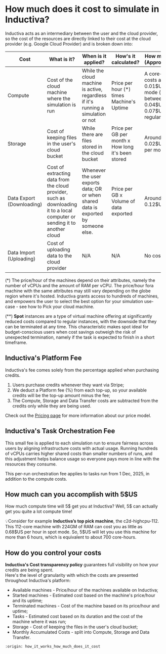 # How much does it cost to simulate in Inductiva?

Inductiva acts as an intermediary between the user and the cloud provider, so the cost of the resources are directly linked to their cost at the cloud provider (e.g. Google Cloud Provider) and is broken down into:

| Cost  | What is it? | When is it applied? | How's it calculated? | How much is it? (Approximately) |
| --------------- | ------------- | ------------- | ------------- | ------------- |
| Compute |  Cost of the cloud machine where the simulation is run | While the cloud machine is active, regardless if it's running a simulation or not | Price per hour (*) times Machine's Uptime | A core-hour costs approx. 0.01\$US in Spot mode (**); and between 0.04\$US and 0.07\$US in regular mode |
| Storage | Cost of keeping files in the user's cloud bucket | While there are files stored in the cloud bucket | Price per GB per month x How long it's been stored | Around 0.02\$US per GB per month |
| Data Export (Downloading) |  Cost of extracting data from the cloud provider, such as downloading it to a local computer or sending it to another cloud | Whenever the user exports data; OR or when shared data is exported by someone else. | Price per GB x Volume of data exported | Around 0.12\$US per GB |
| Data Import (Uploading) |  Cost of uploading data to the cloud provider | N/A | N/A | No cost |

(*) The price/hour of the machines depend on their attributes, namely the number of vCPUs and the amount of RAM per vCPU. The price/hour fora machine with the same attributes may still vary depending on the globe region where it's hosted. Inductiva grants access to hundreds of machines, and empowers the user to select the best option for your simulation use-case - see how to Pick your cloud machine.   

(**) **Spot** instances are a type of virtual machine offering at significantly reduced costs compared to regular instances, with the downside that they can be terminated at any time. This characteristic makes spot ideal for budget-conscious users when cost savings outweigh the risk of unexpected termination, namely if the task is expected to finish in a short timeframe.


## Inductiva's Platform Fee 
Inductiva's fee comes solely from the percentage applied when purchasing credits.
1. Users purchase credits whenever they want via Stripe;
2. We deduct a Platform fee (%) from each top-up, so your available credits will be the top-up amount minus the fee;
3. The Compute, Storage and Data Transfer costs are subtracted from the credits only while they are being used.

Check out the <a href="https://inductiva.ai/pricing">Pricing page</a> for more information about our price model.


## Inductiva's Task Orchestration Fee
This small fee is applied to each simulation run to ensure fairness across users by aligning infrastructure costs with actual usage. Running hundreds of vCPUs carries higher shared costs than smaller numbers of runs, and this adjustment helps balance usage so everyone pays more in line with the resources they consume.

This per-run orchestration fee applies to tasks run from 1 Dec, 2025, in addition to the compute costs.


## How much can you accomplish with 5\$US
How much compute time will 5\$ get you at Inductiva? Well, 5\$ can actually get you quite a lot compute time!
 
💡Consider for example **Inductiva’s top pick machine**, the c2d-highcpu-112. 
This 112-core machine with 224GM of RAM can cost you as little as 0.68\$US per hour in spot mode. So, 5\$US will let you use this machine for more than 6 hours, which is equivalent to about 700 core-hours. 


## How do you control your costs
**Inductiva's Cost transparency policy** guarantees full visibility on how your credits are being spent.   
Here's the level of granularity with which the costs are presented throughout Inductiva's platform:
+ Available machines - Price/hour of the machines available on Inductiva;
+ Started machines - Estimated cost based on the machine's price/hour and its uptime;
+ Terminated machines - Cost of the machine based on its price/hour and uptime;
+ Tasks - Estimated cost based on its duration and the cost of the machine where it was run;
+ Storage - Cost of keeping the files in the user's cloud bucket;
+ Monthly Accumulated Costs - split into Compute, Storage and Data Transfer.



```{banner_small}
:origin: how_it_works_how_much_does_it_cost
```